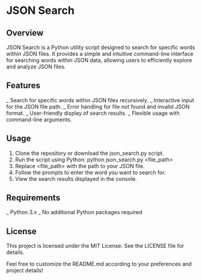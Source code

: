 # JSON Search


## Overview


JSON Search is a Python utility script designed to search for specific words within JSON files. It provides a simple and intuitive command-line interface for searching words within JSON data, allowing users to efficiently explore and analyze JSON files.

## Features


_ Search for specific words within JSON files recursively.
_ Interactive input for the JSON file path.
_ Error handling for file not found and invalid JSON format.
_ User-friendly display of search results.
_ Flexible usage with command-line arguments.


## Usage


1. Clone the repository or download the json_search.py script.
2. Run the script using Python: python json_search.py <file_path>
3. Replace <file_path> with the path to your JSON file.
4. Follow the prompts to enter the word you want to search for.
5. View the search results displayed in the console.


## Requirements


_ Python 3.x
_ No additional Python packages required


## License


This project is licensed under the MIT License. See the LICENSE file for details.

Feel free to customize the README.md according to your preferences and project details!
